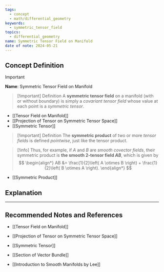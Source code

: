 ```yaml
---
tags:
  - concept
  - math/differential_geometry
keywords:
  - symmetric_tensor_field
topics:
  - differential_geometry
name: Symmetric Tensor Field on Manifold
date of note: 2024-05-21
---
```


## Concept Definition

>[!important]
>**Name**: Symmetric Tensor Field on Manifold

>[!important] Definition
>A **symmetric tensor field** on a manifold (with or without boundary) is simply a *covariant tensor field* whose value at each point is a *symmetric tensor*. 

- [[Tensor Field on Manifold]]
- [[Projection of Tensor on Symmetric Tensor Space]]
- [[Symmetric Tensor]]

>[!important] Definition
>The **symmetric product** of two or more *tensor fields* is defined *pointwise*, just like the tensor product. 

>[!info]
>Thus, for example, if $A$ and $B$ are *smooth covector fields*, their symmetric product is **the smooth $2$-tensor field $AB$**, which is given by
>$$
> \begin{align*}
> AB &= \frac{1}{2}\left( A \otimes B \right) + \frac{1}{2}\left( B \otimes A \right). 
> \end{align*}
>$$ 


- [[Symmetric Product]]



## Explanation






-----------
##  Recommended Notes and References

- [[Tensor Field on Manifold]]
- [[Projection of Tensor on Symmetric Tensor Space]]
- [[Symmetric Tensor]]


- [[Section of Vector Bundle]]


- [[Introduction to Smooth Manifolds by Lee]]